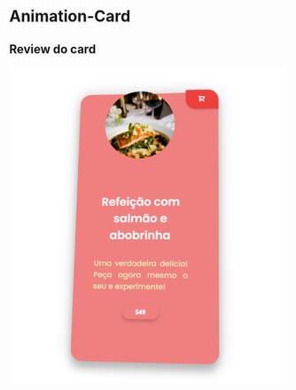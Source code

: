 # Animation-Card
## Review do card 
![review card image](https://github.com/ciceromngr/Animation-Card/blob/main/review.png)
